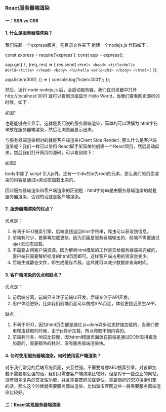 
### React服务器端渲染

#### 一：SSR vs CSR

#### 1. 什么是服务器端渲染？

我们先起一个express服务，在目录文件夹下 新建一个nodejs.js 代码如下：

const express = require('express');
const app = express();

app.get('/', (req, res) => {
  res.send(
    `<html>
      <head>
        <title>Hello World</title>
      </head>
      <body>
        <h1>hello world</h1>
      </body>
     </html>`
  )
});

app.listen(3001, () => {
  console.log('listen:3001');
});

然后，运行 node nodejs.js 后，会启动服务器，我们在浏览器中打开 http://localhost:3001 就可以看到页面显示 Hello World，当我们查看网页源码的时候，如下：

如图1

也是能够完全显示，这就是我们说的服务器端渲染，简单的可以理解为 html字符串放在服务器端渲染，然后让浏览器显示出来。

与服务器端渲染相对的就是客户端渲染(Client Side Render), 那么什么是客户端渲染呢？我们一样可以使用 React脚手架简单的创建一个React项目，然后启动起来，然后我们打开网页的源码，可以看到如下：

如图2

body中除了 script 引入js外，还有一个div的id为root的元素，那么我们的页面渲染的内容是通过js来动态加载出来的。

因此服务器端渲染和客户端渲染的区别是：html字符串是由服务器端渲染的就是服务器渲染，否则的话就是客户端渲染。

#### 2. 服务器端渲染的优点？

优点是：

1. 有利于SEO搜索引擎，后端直接返回html字符串，爬虫可以获取到信息。
2. 前端耗时少，首屏幕加载更快，因为页面是服务器端输出的，前端不需要通过ajax去动态加载。
3. 不需要占用客户端资源。因为解析html模版的工作是交给服务器端来完成的，客户端只需要解析标准的html页面即可。这样客户端占用的资源会变少。
4. 后端生成静态文件，即生成缓存片段，这样就可以减少数据库查询时间。

#### 3. 客户端渲染的优点和缺点？

优点是：

1. 前后端分离，前端只专注于前端UI开发，后端专注于API开发。
2. 用户体验更好，比如我们前端页面可以做成SPA页面，体验更接近原生APP。

缺点：

1. 不利于SEO，因为html页面都是通过 js+dom异步动态拼接加载的，当我们使用爬虫获取的时候，由于js异步加载，所以爬取不到内容的。
2. 前端耗时多，响应比较慢，因为html模版页面放在前端是通过DOM去拼接及加载的，需要额外的耗时，没有服务器端渲染快。

#### 4. 何时使用服务器端渲染，何时使用客户端渲染？

对于我们常见的后端系统页面，交互性强，不需要考虑SEO搜索引擎，对首屏加载不需要那么强的话，我们只需要客户端渲染比较好。但是对于一些企业的网站，没有很多复杂的交互性功能，并且需要首屏加载更快，需要很好的SEO搜索引擎的话，那么这个时候就需要服务器端渲染，比如淘宝官网这些一般需要服务器端渲染比较好。

#### 二：React实现服务器端渲染



